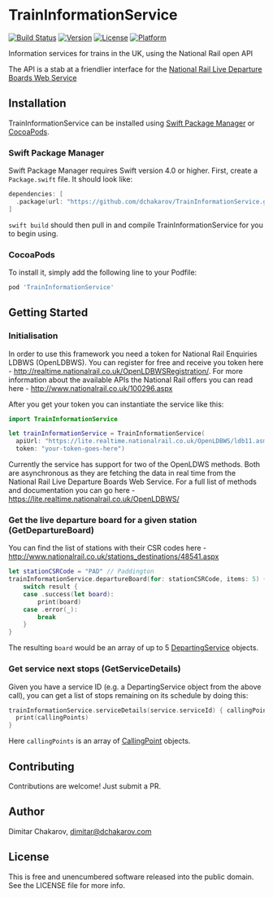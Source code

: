 # TrainInformationService
[![Build Status](https://app.bitrise.io/app)](https://app.bitrise.io/app/)
[![Version](https://img.shields.io/cocoapods/v/TrainInformationService.svg?style=flat)](https://cocoapods.org/pods/TrainInformationService)
[![License](https://img.shields.io/cocoapods/l/TrainInformationService.svg?style=flat)](https://cocoapods.org/pods/TrainInformationService)
[![Platform](https://img.shields.io/cocoapods/p/TrainInformationService.svg?style=flat)](https://cocoapods.org/pods/TrainInformationService)

Information services for trains in the UK, using the National Rail open API

The API is a stab at a friendlier interface for the [National Rail Live Departure Boards Web Service](https://lite.realtime.nationalrail.co.uk/OpenLDBWS/)

## Installation

TrainInformationService can be installed using [Swift Package Manager](https://swift.org/package-manager/) or [CocoaPods](https://cocoapods.org).

### Swift Package Manager

Swift Package Manager requires Swift version 4.0 or higher. First, create a
`Package.swift` file. It should look like:

```swift
dependencies: [
  .package(url: "https://github.com/dchakarov/TrainInformationService.git", from: "0.1.0"),
]
```

`swift build` should then pull in and compile TrainInformationService for you to begin using.

### CocoaPods

To install
it, simply add the following line to your Podfile:

```ruby
pod 'TrainInformationService'
```


## Getting Started

### Initialisation

In order to use this framework you need a token for National Rail Enquiries LDBWS (OpenLDBWS). You can register for free and receive you token here - http://realtime.nationalrail.co.uk/OpenLDBWSRegistration/. For more information about the available APIs the National Rail offers you can read here - http://www.nationalrail.co.uk/100296.aspx

After you get your token you can instantiate the service like this:
``` swift
import TrainInformationService

let trainInformationService = TrainInformationService(
  apiUrl: "https://lite.realtime.nationalrail.co.uk/OpenLDBWS/ldb11.asmx",
  token: "your-token-goes-here")
```

Currently the service has support for two of the OpenLDWS methods. Both are asynchronous as they are fetching the data in real time from the National Rail Live Departure Boards Web Service. For a full list of methods and documentation you can go here - https://lite.realtime.nationalrail.co.uk/OpenLDBWS/

### Get the live departure board for a given station (GetDepartureBoard)

You can find the list of stations with their CSR codes here - http://www.nationalrail.co.uk/stations_destinations/48541.aspx

``` swift
let stationCSRCode = "PAD" // Paddington
trainInformationService.departureBoard(for: stationCSRCode, items: 5) { result in
	switch result {
	case .success(let board):
		print(board)
	case .error(_):
		break
	}
}
```

The resulting `board` would be an array of up to 5 [DepartingService](https://github.com/dchakarov/TrainInformationService/blob/master/Sources/TrainInformationService/DepartingService.swift) objects.

### Get service next stops (GetServiceDetails)

Given you have a service ID (e.g. a DepartingService object from the above call), you can get a list of stops remaining on its schedule by doing this:
``` swift
trainInformationService.serviceDetails(service.serviceId) { callingPoints in
  print(callingPoints)
}
```

Here `callingPoints` is an array of [CallingPoint](https://github.com/dchakarov/TrainInformationService/blob/master/Sources/TrainInformationService/CallingPoint.swift) objects.

## Contributing

Contributions are welcome! Just submit a PR.

## Author

Dimitar Chakarov, dimitar@dchakarov.com

## License

This is free and unencumbered software released into the public domain. See the LICENSE file for more info.
